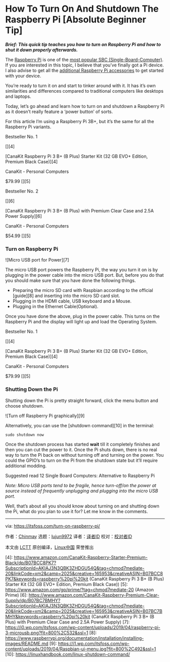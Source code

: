 [#]: collector: (lujun9972)
[#]: translator: (geekpi)
[#]: reviewer: ( )
[#]: publisher: ( )
[#]: url: ( )
[#]: subject: (How To Turn On And Shutdown The Raspberry Pi [Absolute Beginner Tip])
[#]: via: (https://itsfoss.com/turn-on-raspberry-pi/)
[#]: author: (Chinmay https://itsfoss.com/author/chinmay/)

How To Turn On And Shutdown The Raspberry Pi [Absolute Beginner Tip]
======

_**Brief: This quick tip teaches you how to turn on Raspberry Pi and how to shut it down properly afterwards.**_

The [Raspberry Pi][1] is one of the [most popular SBC (Single-Board-Computer)][2]. If you are interested in this topic, I believe that you’ve finally got a Pi device. I also advise to get all the [additional Raspberry Pi accessories][3] to get started with your device.

You’re ready to turn it on and start to tinker around with it. It has it’s own similarities and differences compared to traditional computers like desktops and laptops.

Today, let’s go ahead and learn how to turn on and shutdown a Raspberry Pi as it doesn’t really feature a ‘power button’ of sorts.

For this article I’m using a Raspberry Pi 3B+, but it’s the same for all the Raspberry Pi variants.

Bestseller No. 1

[][4]

[CanaKit Raspberry Pi 3 B+ (B Plus) Starter Kit (32 GB EVO+ Edition, Premium Black Case)][4]

CanaKit - Personal Computers

$79.99 [][5]

Bestseller No. 2

[][6]

[CanaKit Raspberry Pi 3 B+ (B Plus) with Premium Clear Case and 2.5A Power Supply][6]

CanaKit - Personal Computers

$54.99 [][5]

### Turn on Raspberry Pi

![Micro USB port for Power][7]

The micro USB port powers the Raspberry Pi, the way you turn it on is by plugging in the power cable into the micro USB port. But, before you do that you should make sure that you have done the following things.

  * Preparing the micro SD card with Raspbian according to the official [guide][8] and inserting into the micro SD card slot.
  * Plugging in the HDMI cable, USB keyboard and a Mouse.
  * Plugging in the Ethernet Cable(Optional).



Once you have done the above, plug in the power cable. This turns on the Raspberry Pi and the display will light up and load the Operating System.

Bestseller No. 1

[][4]

[CanaKit Raspberry Pi 3 B+ (B Plus) Starter Kit (32 GB EVO+ Edition, Premium Black Case)][4]

CanaKit - Personal Computers

$79.99 [][5]

### Shutting Down the Pi

Shutting down the Pi is pretty straight forward, click the menu button and choose shutdown.

![Turn off Raspberry Pi graphically][9]

Alternatively, you can use the [shutdown command][10] in the terminal:

```
sudo shutdown now
```

Once the shutdown process has started **wait** till it completely finishes and then you can cut the power to it. Once the Pi shuts down, there is no real way to turn the Pi back on without turning off and turning on the power. You could the GPIO’s to turn on the Pi from the shutdown state but it’ll require additional modding.

[][2]

Suggested read 12 Single Board Computers: Alternative to Raspberry Pi

_Note: Micro USB ports tend to be fragile, hence turn-off/on the power at source instead of frequently unplugging and plugging into the micro USB port._

Well, that’s about all you should know about turning on and shutting down the Pi, what do you plan to use it for? Let me know in the comments.

--------------------------------------------------------------------------------

via: https://itsfoss.com/turn-on-raspberry-pi/

作者：[Chinmay][a]
选题：[lujun9972][b]
译者：[译者ID](https://github.com/译者ID)
校对：[校对者ID](https://github.com/校对者ID)

本文由 [LCTT](https://github.com/LCTT/TranslateProject) 原创编译，[Linux中国](https://linux.cn/) 荣誉推出

[a]: https://itsfoss.com/author/chinmay/
[b]: https://github.com/lujun9972
[1]: https://www.raspberrypi.org/
[2]: https://itsfoss.com/raspberry-pi-alternatives/
[3]: https://itsfoss.com/things-you-need-to-get-your-raspberry-pi-working/
[4]: https://www.amazon.com/CanaKit-Raspberry-Starter-Premium-Black/dp/B07BCC8PK7?SubscriptionId=AKIAJ3N3QBK3ZHDGU54Q&tag=chmod7mediate-20&linkCode=xm2&camp=2025&creative=165953&creativeASIN=B07BCC8PK7&keywords=raspberry%20pi%20kit (CanaKit Raspberry Pi 3 B+ (B Plus) Starter Kit (32 GB EVO+ Edition, Premium Black Case))
[5]: https://www.amazon.com/gp/prime/?tag=chmod7mediate-20 (Amazon Prime)
[6]: https://www.amazon.com/CanaKit-Raspberry-Premium-Clear-Supply/dp/B07BC7BMHY?SubscriptionId=AKIAJ3N3QBK3ZHDGU54Q&tag=chmod7mediate-20&linkCode=xm2&camp=2025&creative=165953&creativeASIN=B07BC7BMHY&keywords=raspberry%20pi%20kit (CanaKit Raspberry Pi 3 B+ (B Plus) with Premium Clear Case and 2.5A Power Supply)
[7]: https://i0.wp.com/itsfoss.com/wp-content/uploads/2019/04/raspberry-pi-3-microusb.png?fit=800%2C532&ssl=1
[8]: https://www.raspberrypi.org/documentation/installation/installing-images/README.md
[9]: https://i1.wp.com/itsfoss.com/wp-content/uploads/2019/04/Raspbian-ui-menu.jpg?fit=800%2C492&ssl=1
[10]: https://linuxhandbook.com/linux-shutdown-command/

